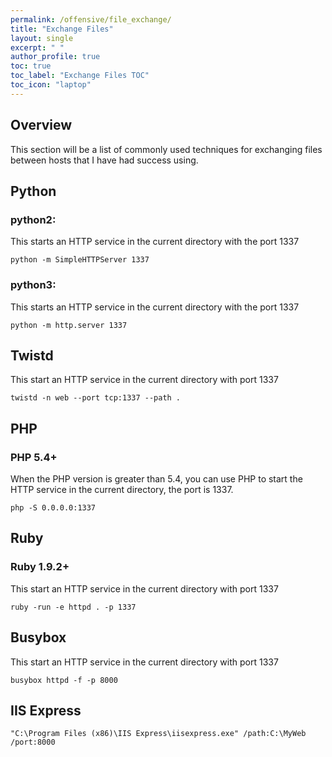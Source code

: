 ```yaml
---
permalink: /offensive/file_exchange/
title: "Exchange Files"
layout: single
excerpt: " "
author_profile: true
toc: true
toc_label: "Exchange Files TOC"
toc_icon: "laptop"
---
```


## Overview
This section will be a list of commonly used techniques for exchanging files between hosts that I have had success using.

## Python
### python2:
This starts an HTTP service in the current directory with the port 1337
```
python -m SimpleHTTPServer 1337
```

### python3:
This starts an HTTP service in the current directory with the port 1337
```
python -m http.server 1337
```

## Twistd
This start an HTTP service in the current directory with port 1337
```
twistd -n web --port tcp:1337 --path .
```

## PHP
### PHP 5.4+
When the PHP version is greater than 5.4, you can use PHP to start the HTTP service in the
current directory, the port is 1337.
```
php -S 0.0.0.0:1337
```

## Ruby
### Ruby 1.9.2+
This start an HTTP service in the current directory with port 1337
```
ruby -run -e httpd . -p 1337
```

## Busybox
This start an HTTP service in the current directory with port 1337
```
busybox httpd -f -p 8000
```

## IIS Express
```
"C:\Program Files (x86)\IIS Express\iisexpress.exe" /path:C:\MyWeb /port:8000
```
